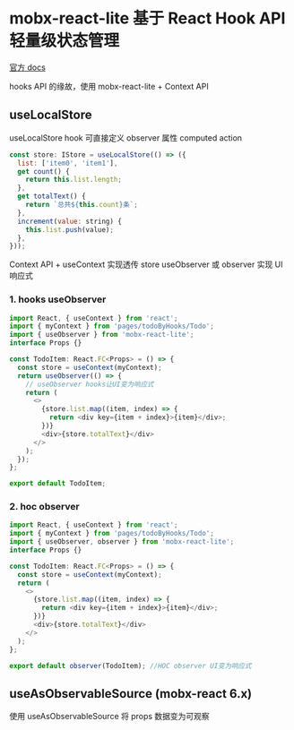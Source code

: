 # mobx-react-lite 基于 React Hook API 轻量级状态管理

[官方 docs](https://mobx-react.js.org/recipes-context)

hooks API 的缘故，使用 mobx-react-lite + Context API

## useLocalStore

useLocalStore hook 可直接定义 observer 属性 computed action

```javascript
const store: IStore = useLocalStore(() => ({
  list: ['item0', 'item1'],
  get count() {
    return this.list.length;
  },
  get totalText() {
    return `总共${this.count}条`;
  },
  increment(value: string) {
    this.list.push(value);
  },
}));
```

Context API + useContext 实现透传 store
useObserver 或 observer 实现 UI 响应式

### 1. hooks useObserver

```javascript
import React, { useContext } from 'react';
import { myContext } from 'pages/todoByHooks/Todo';
import { useObserver } from 'mobx-react-lite';
interface Props {}

const TodoItem: React.FC<Props> = () => {
  const store = useContext(myContext);
  return useObserver(() => {
    // useObserver hooks让UI变为响应式
    return (
      <>
        {store.list.map((item, index) => {
          return <div key={item + index}>{item}</div>;
        })}
        <div>{store.totalText}</div>
      </>
    );
  });
};

export default TodoItem;
```

### 2. hoc observer

```javascript
import React, { useContext } from 'react';
import { myContext } from 'pages/todoByHooks/Todo';
import { useObserver, observer } from 'mobx-react-lite';
interface Props {}

const TodoItem: React.FC<Props> = () => {
  const store = useContext(myContext);
  return (
    <>
      {store.list.map((item, index) => {
        return <div key={item + index}>{item}</div>;
      })}
      <div>{store.totalText}</div>
    </>
  );
};

export default observer(TodoItem); //HOC observer UI变为响应式
```

## useAsObservableSource (mobx-react 6.x)

使用 useAsObservableSource 将 props 数据变为可观察
